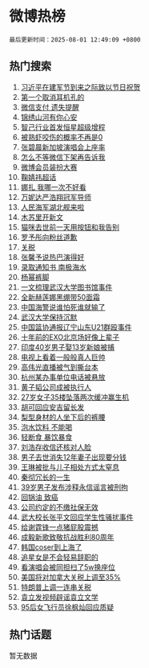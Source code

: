 # 微博热榜

`最后更新时间：2025-08-01 12:49:09 +0800`

## 热门搜索

1. [习近平在建军节到来之际致以节日祝贺](https://m.weibo.cn/search?containerid=100103type%3D1%26t%3D10%26q%3D%23%E4%B9%A0%E8%BF%91%E5%B9%B3%E5%9C%A8%E5%BB%BA%E5%86%9B%E8%8A%82%E5%88%B0%E6%9D%A5%E4%B9%8B%E9%99%85%E8%87%B4%E4%BB%A5%E8%8A%82%E6%97%A5%E7%A5%9D%E8%B4%BA%23&stream_entry_id=51&isnewpage=1&extparam=seat%3D1%26stream_entry_id%3D51%26c_type%3D51%26pos%3D0%26cate%3D10103%26q%3D%2523%25E4%25B9%25A0%25E8%25BF%2591%25E5%25B9%25B3%25E5%259C%25A8%25E5%25BB%25BA%25E5%2586%259B%25E8%258A%2582%25E5%2588%25B0%25E6%259D%25A5%25E4%25B9%258B%25E9%2599%2585%25E8%2587%25B4%25E4%25BB%25A5%25E8%258A%2582%25E6%2597%25A5%25E7%25A5%259D%25E8%25B4%25BA%2523%26dgr%3D0%26filter_type%3Drealtimehot%26display_time%3D1754023747%26pre_seqid%3D17540237478790199814335)
1. [第一个取消耳机孔的](https://m.weibo.cn/search?containerid=100103type%3D1%26t%3D10%26q%3D%23%E7%AC%AC%E4%B8%80%E4%B8%AA%E5%8F%96%E6%B6%88%E8%80%B3%E6%9C%BA%E5%AD%94%E7%9A%84%23&stream_entry_id=31&isnewpage=1&extparam=seat%3D1%26stream_entry_id%3D31%26band_rank%3D1%26filter_type%3Drealtimehot%26lcate%3D5001%26c_type%3D31%26realpos%3D1%26flag%3D2%26cate%3D5001%26q%3D%2523%25E7%25AC%25AC%25E4%25B8%2580%25E4%25B8%25AA%25E5%258F%2596%25E6%25B6%2588%25E8%2580%25B3%25E6%259C%25BA%25E5%25AD%2594%25E7%259A%2584%2523%26dgr%3D0%26pos%3D0%26display_time%3D1754023747%26pre_seqid%3D17540237478790199814335)
1. [微信支付 遗失提醒](https://m.weibo.cn/search?containerid=100103type%3D1%26t%3D10%26q%3D%E5%BE%AE%E4%BF%A1%E6%94%AF%E4%BB%98+%E9%81%97%E5%A4%B1%E6%8F%90%E9%86%92&stream_entry_id=31&isnewpage=1&extparam=seat%3D1%26stream_entry_id%3D31%26band_rank%3D2%26filter_type%3Drealtimehot%26lcate%3D5001%26c_type%3D31%26realpos%3D2%26flag%3D2%26cate%3D5001%26q%3D%25E5%25BE%25AE%25E4%25BF%25A1%25E6%2594%25AF%25E4%25BB%2598%2520%25E9%2581%2597%25E5%25A4%25B1%25E6%258F%2590%25E9%2586%2592%26dgr%3D0%26pos%3D1%26display_time%3D1754023747%26pre_seqid%3D17540237478790199814335)
1. [锦绣山河有你心安](https://m.weibo.cn/search?containerid=100103type%3D1%26t%3D10%26q%3D%23%E9%94%A6%E7%BB%A3%E5%B1%B1%E6%B2%B3%E6%9C%89%E4%BD%A0%E5%BF%83%E5%AE%89%23&stream_entry_id=31&isnewpage=1&extparam=seat%3D1%26stream_entry_id%3D31%26band_rank%3D3%26filter_type%3Drealtimehot%26lcate%3D5001%26c_type%3D31%26realpos%3D3%26flag%3D1%26cate%3D5001%26q%3D%2523%25E9%2594%25A6%25E7%25BB%25A3%25E5%25B1%25B1%25E6%25B2%25B3%25E6%259C%2589%25E4%25BD%25A0%25E5%25BF%2583%25E5%25AE%2589%2523%26dgr%3D0%26pos%3D2%26display_time%3D1754023747%26pre_seqid%3D17540237478790199814335)
1. [智己行业首发恒星超级增程](https://m.weibo.cn/search?containerid=100103type%3D1%26t%3D10%26q%3D%23%E6%99%BA%E5%B7%B1%E8%A1%8C%E4%B8%9A%E9%A6%96%E5%8F%91%E6%81%92%E6%98%9F%E8%B6%85%E7%BA%A7%E5%A2%9E%E7%A8%8B%23&stream_entry_id=31&isnewpage=1&extparam=seat%3D1%26adid%3D295424%26band_rank%3D4%26is_ad_pos%3D1%26filter_type%3Drealtimehot%26lcate%3D5001%26c_type%3D31%26topic_ad%3D1%26stream_entry_id%3D31%26cate%3D5001%26q%3D%2523%25E6%2599%25BA%25E5%25B7%25B1%25E8%25A1%258C%25E4%25B8%259A%25E9%25A6%2596%25E5%258F%2591%25E6%2581%2592%25E6%2598%259F%25E8%25B6%2585%25E7%25BA%25A7%25E5%25A2%259E%25E7%25A8%258B%2523%26dgr%3D0%26pos%3D3%26display_time%3D1754023747%26pre_seqid%3D17540237478790199814335)
1. [被熟虾咬伤的概率不再是0](https://m.weibo.cn/search?containerid=100103type%3D1%26t%3D10%26q%3D%E8%A2%AB%E7%86%9F%E8%99%BE%E5%92%AC%E4%BC%A4%E7%9A%84%E6%A6%82%E7%8E%87%E4%B8%8D%E5%86%8D%E6%98%AF0&stream_entry_id=31&isnewpage=1&extparam=seat%3D1%26stream_entry_id%3D31%26band_rank%3D4%26filter_type%3Drealtimehot%26lcate%3D5001%26c_type%3D31%26realpos%3D4%26flag%3D1%26cate%3D5001%26q%3D%25E8%25A2%25AB%25E7%2586%259F%25E8%2599%25BE%25E5%2592%25AC%25E4%25BC%25A4%25E7%259A%2584%25E6%25A6%2582%25E7%258E%2587%25E4%25B8%258D%25E5%2586%258D%25E6%2598%25AF0%26dgr%3D0%26pos%3D4%26display_time%3D1754023747%26pre_seqid%3D17540237478790199814335)
1. [张碧晨新加坡演唱会上座率](https://m.weibo.cn/search?containerid=100103type%3D1%26t%3D10%26q%3D%23%E5%BC%A0%E7%A2%A7%E6%99%A8%E6%96%B0%E5%8A%A0%E5%9D%A1%E6%BC%94%E5%94%B1%E4%BC%9A%E4%B8%8A%E5%BA%A7%E7%8E%87%23&stream_entry_id=31&isnewpage=1&extparam=seat%3D1%26stream_entry_id%3D31%26band_rank%3D5%26filter_type%3Drealtimehot%26lcate%3D5001%26c_type%3D31%26realpos%3D5%26flag%3D2%26cate%3D5001%26q%3D%2523%25E5%25BC%25A0%25E7%25A2%25A7%25E6%2599%25A8%25E6%2596%25B0%25E5%258A%25A0%25E5%259D%25A1%25E6%25BC%2594%25E5%2594%25B1%25E4%25BC%259A%25E4%25B8%258A%25E5%25BA%25A7%25E7%258E%2587%2523%26dgr%3D0%26pos%3D5%26display_time%3D1754023747%26pre_seqid%3D17540237478790199814335)
1. [怎么不等微信下架再告诉我](https://m.weibo.cn/search?containerid=100103type%3D1%26t%3D10%26q%3D%E6%80%8E%E4%B9%88%E4%B8%8D%E7%AD%89%E5%BE%AE%E4%BF%A1%E4%B8%8B%E6%9E%B6%E5%86%8D%E5%91%8A%E8%AF%89%E6%88%91&stream_entry_id=31&isnewpage=1&extparam=seat%3D1%26stream_entry_id%3D31%26band_rank%3D6%26filter_type%3Drealtimehot%26lcate%3D5001%26c_type%3D31%26realpos%3D6%26flag%3D16%26cate%3D5001%26q%3D%25E6%2580%258E%25E4%25B9%2588%25E4%25B8%258D%25E7%25AD%2589%25E5%25BE%25AE%25E4%25BF%25A1%25E4%25B8%258B%25E6%259E%25B6%25E5%2586%258D%25E5%2591%258A%25E8%25AF%2589%25E6%2588%2591%26dgr%3D0%26pos%3D6%26display_time%3D1754023747%26pre_seqid%3D17540237478790199814335)
1. [微博会员装扮大赛](https://m.weibo.cn/search?containerid=100103type%3D1%26t%3D10%26q%3D%23%E5%BE%AE%E5%8D%9A%E4%BC%9A%E5%91%98%E8%A3%85%E6%89%AE%E5%A4%A7%E8%B5%9B%23&stream_entry_id=31&isnewpage=1&extparam=seat%3D1%26adid%3D295512%26band_rank%3D7%26is_ad_pos%3D1%26filter_type%3Drealtimehot%26lcate%3D5001%26c_type%3D31%26stream_entry_id%3D31%26cate%3D5001%26q%3D%2523%25E5%25BE%25AE%25E5%258D%259A%25E4%25BC%259A%25E5%2591%2598%25E8%25A3%2585%25E6%2589%25AE%25E5%25A4%25A7%25E8%25B5%259B%2523%26dgr%3D0%26pos%3D7%26display_time%3D1754023747%26pre_seqid%3D17540237478790199814335)
1. [鞠婧祎超话](https://m.weibo.cn/search?containerid=100103type%3D1%26t%3D10%26q%3D%23%E9%9E%A0%E5%A9%A7%E7%A5%8E%E8%B6%85%E8%AF%9D%23&stream_entry_id=31&isnewpage=1&extparam=seat%3D1%26stream_entry_id%3D31%26band_rank%3D7%26filter_type%3Drealtimehot%26lcate%3D5001%26c_type%3D31%26realpos%3D7%26flag%3D1%26cate%3D5001%26q%3D%2523%25E9%259E%25A0%25E5%25A9%25A7%25E7%25A5%258E%25E8%25B6%2585%25E8%25AF%259D%2523%26dgr%3D0%26pos%3D8%26display_time%3D1754023747%26pre_seqid%3D17540237478790199814335)
1. [娜扎 我哪一次不好看](https://m.weibo.cn/search?containerid=100103type%3D1%26t%3D10%26q%3D%E5%A8%9C%E6%89%8E+%E6%88%91%E5%93%AA%E4%B8%80%E6%AC%A1%E4%B8%8D%E5%A5%BD%E7%9C%8B&stream_entry_id=31&isnewpage=1&extparam=seat%3D1%26stream_entry_id%3D31%26band_rank%3D8%26filter_type%3Drealtimehot%26lcate%3D5001%26c_type%3D31%26realpos%3D8%26flag%3D1%26cate%3D5001%26q%3D%25E5%25A8%259C%25E6%2589%258E%2520%25E6%2588%2591%25E5%2593%25AA%25E4%25B8%2580%25E6%25AC%25A1%25E4%25B8%258D%25E5%25A5%25BD%25E7%259C%258B%26dgr%3D0%26pos%3D9%26display_time%3D1754023747%26pre_seqid%3D17540237478790199814335)
1. [万妮达严浩翔冠军导师](https://m.weibo.cn/search?containerid=100103type%3D1%26t%3D10%26q%3D%23%E4%B8%87%E5%A6%AE%E8%BE%BE%E4%B8%A5%E6%B5%A9%E7%BF%94%E5%86%A0%E5%86%9B%E5%AF%BC%E5%B8%88%23&stream_entry_id=31&isnewpage=1&extparam=seat%3D1%26stream_entry_id%3D31%26band_rank%3D9%26filter_type%3Drealtimehot%26lcate%3D5001%26c_type%3D31%26realpos%3D9%26flag%3D0%26cate%3D5001%26q%3D%2523%25E4%25B8%2587%25E5%25A6%25AE%25E8%25BE%25BE%25E4%25B8%25A5%25E6%25B5%25A9%25E7%25BF%2594%25E5%2586%25A0%25E5%2586%259B%25E5%25AF%25BC%25E5%25B8%2588%2523%26dgr%3D0%26pos%3D10%26display_time%3D1754023747%26pre_seqid%3D17540237478790199814335)
1. [人民海军湖北舰来啦](https://m.weibo.cn/search?containerid=100103type%3D1%26t%3D10%26q%3D%23%E4%BA%BA%E6%B0%91%E6%B5%B7%E5%86%9B%E6%B9%96%E5%8C%97%E8%88%B0%E6%9D%A5%E5%95%A6%23&stream_entry_id=31&isnewpage=1&extparam=seat%3D1%26stream_entry_id%3D31%26band_rank%3D10%26filter_type%3Drealtimehot%26lcate%3D5001%26c_type%3D31%26realpos%3D10%26flag%3D1%26cate%3D5001%26q%3D%2523%25E4%25BA%25BA%25E6%25B0%2591%25E6%25B5%25B7%25E5%2586%259B%25E6%25B9%2596%25E5%258C%2597%25E8%2588%25B0%25E6%259D%25A5%25E5%2595%25A6%2523%26dgr%3D0%26pos%3D11%26display_time%3D1754023747%26pre_seqid%3D17540237478790199814335)
1. [木苏里开新文](https://m.weibo.cn/search?containerid=100103type%3D1%26t%3D10%26q%3D%23%E6%9C%A8%E8%8B%8F%E9%87%8C%E5%BC%80%E6%96%B0%E6%96%87%23&stream_entry_id=31&isnewpage=1&extparam=seat%3D1%26stream_entry_id%3D31%26band_rank%3D11%26filter_type%3Drealtimehot%26lcate%3D5001%26c_type%3D31%26realpos%3D11%26flag%3D1%26cate%3D5001%26q%3D%2523%25E6%259C%25A8%25E8%258B%258F%25E9%2587%258C%25E5%25BC%2580%25E6%2596%25B0%25E6%2596%2587%2523%26dgr%3D0%26pos%3D12%26display_time%3D1754023747%26pre_seqid%3D17540237478790199814335)
1. [猫咪去世前一天用按钮和我告别](https://m.weibo.cn/search?containerid=100103type%3D1%26t%3D10%26q%3D%E7%8C%AB%E5%92%AA%E5%8E%BB%E4%B8%96%E5%89%8D%E4%B8%80%E5%A4%A9%E7%94%A8%E6%8C%89%E9%92%AE%E5%92%8C%E6%88%91%E5%91%8A%E5%88%AB&stream_entry_id=31&isnewpage=1&extparam=seat%3D1%26stream_entry_id%3D31%26band_rank%3D12%26filter_type%3Drealtimehot%26lcate%3D5001%26c_type%3D31%26realpos%3D12%26flag%3D0%26cate%3D5001%26q%3D%25E7%258C%25AB%25E5%2592%25AA%25E5%258E%25BB%25E4%25B8%2596%25E5%2589%258D%25E4%25B8%2580%25E5%25A4%25A9%25E7%2594%25A8%25E6%258C%2589%25E9%2592%25AE%25E5%2592%258C%25E6%2588%2591%25E5%2591%258A%25E5%2588%25AB%26dgr%3D0%26pos%3D13%26display_time%3D1754023747%26pre_seqid%3D17540237478790199814335)
1. [罗予彤向粉丝道歉](https://m.weibo.cn/search?containerid=100103type%3D1%26t%3D10%26q%3D%23%E7%BD%97%E4%BA%88%E5%BD%A4%E5%90%91%E7%B2%89%E4%B8%9D%E9%81%93%E6%AD%89%23&stream_entry_id=31&isnewpage=1&extparam=seat%3D1%26stream_entry_id%3D31%26band_rank%3D13%26filter_type%3Drealtimehot%26lcate%3D5001%26c_type%3D31%26realpos%3D13%26flag%3D1%26cate%3D5001%26q%3D%2523%25E7%25BD%2597%25E4%25BA%2588%25E5%25BD%25A4%25E5%2590%2591%25E7%25B2%2589%25E4%25B8%259D%25E9%2581%2593%25E6%25AD%2589%2523%26dgr%3D0%26pos%3D14%26display_time%3D1754023747%26pre_seqid%3D17540237478790199814335)
1. [关税](https://m.weibo.cn/search?containerid=100103type%3D1%26t%3D10%26q%3D%E5%85%B3%E7%A8%8E&stream_entry_id=31&isnewpage=1&extparam=seat%3D1%26stream_entry_id%3D31%26band_rank%3D14%26filter_type%3Drealtimehot%26lcate%3D5001%26c_type%3D31%26realpos%3D14%26flag%3D0%26cate%3D5001%26q%3D%25E5%2585%25B3%25E7%25A8%258E%26dgr%3D0%26pos%3D15%26display_time%3D1754023747%26pre_seqid%3D17540237478790199814335)
1. [张馨予说热巴演得好](https://m.weibo.cn/search?containerid=100103type%3D1%26t%3D10%26q%3D%23%E5%BC%A0%E9%A6%A8%E4%BA%88%E8%AF%B4%E7%83%AD%E5%B7%B4%E6%BC%94%E5%BE%97%E5%A5%BD%23&stream_entry_id=31&isnewpage=1&extparam=seat%3D1%26stream_entry_id%3D31%26band_rank%3D15%26filter_type%3Drealtimehot%26lcate%3D5001%26c_type%3D31%26realpos%3D15%26flag%3D0%26cate%3D5001%26q%3D%2523%25E5%25BC%25A0%25E9%25A6%25A8%25E4%25BA%2588%25E8%25AF%25B4%25E7%2583%25AD%25E5%25B7%25B4%25E6%25BC%2594%25E5%25BE%2597%25E5%25A5%25BD%2523%26dgr%3D0%26pos%3D16%26display_time%3D1754023747%26pre_seqid%3D17540237478790199814335)
1. [录取通知书 南极海水](https://m.weibo.cn/search?containerid=100103type%3D1%26t%3D10%26q%3D%E5%BD%95%E5%8F%96%E9%80%9A%E7%9F%A5%E4%B9%A6+%E5%8D%97%E6%9E%81%E6%B5%B7%E6%B0%B4&stream_entry_id=31&isnewpage=1&extparam=seat%3D1%26stream_entry_id%3D31%26band_rank%3D16%26filter_type%3Drealtimehot%26lcate%3D5001%26c_type%3D31%26realpos%3D16%26flag%3D0%26cate%3D5001%26q%3D%25E5%25BD%2595%25E5%258F%2596%25E9%2580%259A%25E7%259F%25A5%25E4%25B9%25A6%2520%25E5%258D%2597%25E6%259E%2581%25E6%25B5%25B7%25E6%25B0%25B4%26dgr%3D0%26pos%3D17%26display_time%3D1754023747%26pre_seqid%3D17540237478790199814335)
1. [杨幂裤脚](https://m.weibo.cn/search?containerid=100103type%3D1%26t%3D10%26q%3D%23%E6%9D%A8%E5%B9%82%E8%A3%A4%E8%84%9A%23&stream_entry_id=31&isnewpage=1&extparam=seat%3D1%26stream_entry_id%3D31%26band_rank%3D17%26filter_type%3Drealtimehot%26lcate%3D5001%26c_type%3D31%26realpos%3D17%26flag%3D0%26cate%3D5001%26q%3D%2523%25E6%259D%25A8%25E5%25B9%2582%25E8%25A3%25A4%25E8%2584%259A%2523%26dgr%3D0%26pos%3D18%26display_time%3D1754023747%26pre_seqid%3D17540237478790199814335)
1. [一文梳理武汉大学图书馆事件](https://m.weibo.cn/search?containerid=100103type%3D1%26t%3D10%26q%3D%23%E4%B8%80%E6%96%87%E6%A2%B3%E7%90%86%E6%AD%A6%E6%B1%89%E5%A4%A7%E5%AD%A6%E5%9B%BE%E4%B9%A6%E9%A6%86%E4%BA%8B%E4%BB%B6%23&stream_entry_id=31&isnewpage=1&extparam=seat%3D1%26stream_entry_id%3D31%26band_rank%3D18%26filter_type%3Drealtimehot%26lcate%3D5001%26c_type%3D31%26realpos%3D18%26flag%3D1%26cate%3D5001%26q%3D%2523%25E4%25B8%2580%25E6%2596%2587%25E6%25A2%25B3%25E7%2590%2586%25E6%25AD%25A6%25E6%25B1%2589%25E5%25A4%25A7%25E5%25AD%25A6%25E5%259B%25BE%25E4%25B9%25A6%25E9%25A6%2586%25E4%25BA%258B%25E4%25BB%25B6%2523%26dgr%3D0%26pos%3D19%26display_time%3D1754023747%26pre_seqid%3D17540237478790199814335)
1. [全新赫莲娜黑绷带50面霜](https://m.weibo.cn/search?containerid=100103type%3D1%26t%3D10%26q%3D%23%E5%85%A8%E6%96%B0%E8%B5%AB%E8%8E%B2%E5%A8%9C%E9%BB%91%E7%BB%B7%E5%B8%A650%E9%9D%A2%E9%9C%9C%23&stream_entry_id=31&isnewpage=1&extparam=seat%3D1%26stream_entry_id%3D31%26band_rank%3D19%26filter_type%3Drealtimehot%26lcate%3D5001%26c_type%3D31%26realpos%3D19%26flag%3D1%26cate%3D5001%26q%3D%2523%25E5%2585%25A8%25E6%2596%25B0%25E8%25B5%25AB%25E8%258E%25B2%25E5%25A8%259C%25E9%25BB%2591%25E7%25BB%25B7%25E5%25B8%25A650%25E9%259D%25A2%25E9%259C%259C%2523%26dgr%3D0%26pos%3D20%26display_time%3D1754023747%26pre_seqid%3D17540237478790199814335)
1. [中国海警说谁怕死谁就输了](https://m.weibo.cn/search?containerid=100103type%3D1%26t%3D10%26q%3D%23%E4%B8%AD%E5%9B%BD%E6%B5%B7%E8%AD%A6%E8%AF%B4%E8%B0%81%E6%80%95%E6%AD%BB%E8%B0%81%E5%B0%B1%E8%BE%93%E4%BA%86%23&stream_entry_id=31&isnewpage=1&extparam=seat%3D1%26stream_entry_id%3D31%26band_rank%3D20%26filter_type%3Drealtimehot%26lcate%3D5001%26c_type%3D31%26realpos%3D20%26flag%3D1%26cate%3D5001%26q%3D%2523%25E4%25B8%25AD%25E5%259B%25BD%25E6%25B5%25B7%25E8%25AD%25A6%25E8%25AF%25B4%25E8%25B0%2581%25E6%2580%2595%25E6%25AD%25BB%25E8%25B0%2581%25E5%25B0%25B1%25E8%25BE%2593%25E4%25BA%2586%2523%26dgr%3D0%26pos%3D21%26display_time%3D1754023747%26pre_seqid%3D17540237478790199814335)
1. [武汉大学保持沉默](https://m.weibo.cn/search?containerid=100103type%3D1%26t%3D10%26q%3D%E6%AD%A6%E6%B1%89%E5%A4%A7%E5%AD%A6%E4%BF%9D%E6%8C%81%E6%B2%89%E9%BB%98&stream_entry_id=31&isnewpage=1&extparam=seat%3D1%26stream_entry_id%3D31%26band_rank%3D21%26filter_type%3Drealtimehot%26lcate%3D5001%26c_type%3D31%26realpos%3D21%26flag%3D1%26cate%3D5001%26q%3D%25E6%25AD%25A6%25E6%25B1%2589%25E5%25A4%25A7%25E5%25AD%25A6%25E4%25BF%259D%25E6%258C%2581%25E6%25B2%2589%25E9%25BB%2598%26dgr%3D0%26pos%3D22%26display_time%3D1754023747%26pre_seqid%3D17540237478790199814335)
1. [中国篮协通报辽宁山东U21群殴事件](https://m.weibo.cn/search?containerid=100103type%3D1%26t%3D10%26q%3D%23%E4%B8%AD%E5%9B%BD%E7%AF%AE%E5%8D%8F%E9%80%9A%E6%8A%A5%E8%BE%BD%E5%AE%81%E5%B1%B1%E4%B8%9CU21%E7%BE%A4%E6%AE%B4%E4%BA%8B%E4%BB%B6%23&stream_entry_id=31&isnewpage=1&extparam=seat%3D1%26stream_entry_id%3D31%26band_rank%3D22%26filter_type%3Drealtimehot%26lcate%3D5001%26c_type%3D31%26realpos%3D22%26flag%3D1%26cate%3D5001%26q%3D%2523%25E4%25B8%25AD%25E5%259B%25BD%25E7%25AF%25AE%25E5%258D%258F%25E9%2580%259A%25E6%258A%25A5%25E8%25BE%25BD%25E5%25AE%2581%25E5%25B1%25B1%25E4%25B8%259CU21%25E7%25BE%25A4%25E6%25AE%25B4%25E4%25BA%258B%25E4%25BB%25B6%2523%26dgr%3D0%26pos%3D23%26display_time%3D1754023747%26pre_seqid%3D17540237478790199814335)
1. [十年前的EXO北京场好像上辈子](https://m.weibo.cn/search?containerid=100103type%3D1%26t%3D10%26q%3D%E5%8D%81%E5%B9%B4%E5%89%8D%E7%9A%84EXO%E5%8C%97%E4%BA%AC%E5%9C%BA%E5%A5%BD%E5%83%8F%E4%B8%8A%E8%BE%88%E5%AD%90&stream_entry_id=31&isnewpage=1&extparam=seat%3D1%26stream_entry_id%3D31%26band_rank%3D23%26filter_type%3Drealtimehot%26lcate%3D5001%26c_type%3D31%26realpos%3D23%26flag%3D1%26cate%3D5001%26q%3D%25E5%258D%2581%25E5%25B9%25B4%25E5%2589%258D%25E7%259A%2584EXO%25E5%258C%2597%25E4%25BA%25AC%25E5%259C%25BA%25E5%25A5%25BD%25E5%2583%258F%25E4%25B8%258A%25E8%25BE%2588%25E5%25AD%2590%26dgr%3D0%26pos%3D24%26display_time%3D1754023747%26pre_seqid%3D17540237478790199814335)
1. [印度40岁男子娶13岁新娘被捕](https://m.weibo.cn/search?containerid=100103type%3D1%26t%3D10%26q%3D%23%E5%8D%B0%E5%BA%A640%E5%B2%81%E7%94%B7%E5%AD%90%E5%A8%B613%E5%B2%81%E6%96%B0%E5%A8%98%E8%A2%AB%E6%8D%95%23&stream_entry_id=31&isnewpage=1&extparam=seat%3D1%26stream_entry_id%3D31%26band_rank%3D24%26filter_type%3Drealtimehot%26lcate%3D5001%26c_type%3D31%26realpos%3D24%26flag%3D0%26cate%3D5001%26q%3D%2523%25E5%258D%25B0%25E5%25BA%25A640%25E5%25B2%2581%25E7%2594%25B7%25E5%25AD%2590%25E5%25A8%25B613%25E5%25B2%2581%25E6%2596%25B0%25E5%25A8%2598%25E8%25A2%25AB%25E6%258D%2595%2523%26dgr%3D0%26pos%3D25%26display_time%3D1754023747%26pre_seqid%3D17540237478790199814335)
1. [电视上看着一般般真人巨帅](https://m.weibo.cn/search?containerid=100103type%3D1%26t%3D10%26q%3D%E7%94%B5%E8%A7%86%E4%B8%8A%E7%9C%8B%E7%9D%80%E4%B8%80%E8%88%AC%E8%88%AC%E7%9C%9F%E4%BA%BA%E5%B7%A8%E5%B8%85&stream_entry_id=31&isnewpage=1&extparam=seat%3D1%26stream_entry_id%3D31%26band_rank%3D25%26filter_type%3Drealtimehot%26lcate%3D5001%26c_type%3D31%26realpos%3D25%26flag%3D1%26cate%3D5001%26q%3D%25E7%2594%25B5%25E8%25A7%2586%25E4%25B8%258A%25E7%259C%258B%25E7%259D%2580%25E4%25B8%2580%25E8%2588%25AC%25E8%2588%25AC%25E7%259C%259F%25E4%25BA%25BA%25E5%25B7%25A8%25E5%25B8%2585%26dgr%3D0%26pos%3D26%26display_time%3D1754023747%26pre_seqid%3D17540237478790199814335)
1. [高伟光直播被气到撕台本](https://m.weibo.cn/search?containerid=100103type%3D1%26t%3D10%26q%3D%E9%AB%98%E4%BC%9F%E5%85%89%E7%9B%B4%E6%92%AD%E8%A2%AB%E6%B0%94%E5%88%B0%E6%92%95%E5%8F%B0%E6%9C%AC&stream_entry_id=31&isnewpage=1&extparam=seat%3D1%26stream_entry_id%3D31%26band_rank%3D26%26filter_type%3Drealtimehot%26lcate%3D5001%26c_type%3D31%26realpos%3D26%26flag%3D1%26cate%3D5001%26q%3D%25E9%25AB%2598%25E4%25BC%259F%25E5%2585%2589%25E7%259B%25B4%25E6%2592%25AD%25E8%25A2%25AB%25E6%25B0%2594%25E5%2588%25B0%25E6%2592%2595%25E5%258F%25B0%25E6%259C%25AC%26dgr%3D0%26pos%3D27%26display_time%3D1754023747%26pre_seqid%3D17540237478790199814335)
1. [杭州某办事单位电话被悬放](https://m.weibo.cn/search?containerid=100103type%3D1%26t%3D10%26q%3D%23%E6%9D%AD%E5%B7%9E%E6%9F%90%E5%8A%9E%E4%BA%8B%E5%8D%95%E4%BD%8D%E7%94%B5%E8%AF%9D%E8%A2%AB%E6%82%AC%E6%94%BE%23&stream_entry_id=31&isnewpage=1&extparam=seat%3D1%26stream_entry_id%3D31%26band_rank%3D27%26filter_type%3Drealtimehot%26lcate%3D5001%26c_type%3D31%26realpos%3D27%26flag%3D0%26cate%3D5001%26q%3D%2523%25E6%259D%25AD%25E5%25B7%259E%25E6%259F%2590%25E5%258A%259E%25E4%25BA%258B%25E5%258D%2595%25E4%25BD%258D%25E7%2594%25B5%25E8%25AF%259D%25E8%25A2%25AB%25E6%2582%25AC%25E6%2594%25BE%2523%26dgr%3D0%26pos%3D28%26display_time%3D1754023747%26pre_seqid%3D17540237478790199814335)
1. [黄子韬公司成被执行人](https://m.weibo.cn/search?containerid=100103type%3D1%26t%3D10%26q%3D%23%E9%BB%84%E5%AD%90%E9%9F%AC%E5%85%AC%E5%8F%B8%E6%88%90%E8%A2%AB%E6%89%A7%E8%A1%8C%E4%BA%BA%23&stream_entry_id=31&isnewpage=1&extparam=seat%3D1%26stream_entry_id%3D31%26band_rank%3D28%26filter_type%3Drealtimehot%26lcate%3D5001%26c_type%3D31%26realpos%3D28%26flag%3D0%26cate%3D5001%26q%3D%2523%25E9%25BB%2584%25E5%25AD%2590%25E9%259F%25AC%25E5%2585%25AC%25E5%258F%25B8%25E6%2588%2590%25E8%25A2%25AB%25E6%2589%25A7%25E8%25A1%258C%25E4%25BA%25BA%2523%26dgr%3D0%26pos%3D29%26display_time%3D1754023747%26pre_seqid%3D17540237478790199814335)
1. [27岁女子35楼坠落两次缓冲赢生机](https://m.weibo.cn/search?containerid=100103type%3D1%26t%3D10%26q%3D%2327%E5%B2%81%E5%A5%B3%E5%AD%9035%E6%A5%BC%E5%9D%A0%E8%90%BD%E4%B8%A4%E6%AC%A1%E7%BC%93%E5%86%B2%E8%B5%A2%E7%94%9F%E6%9C%BA%23&stream_entry_id=31&isnewpage=1&extparam=seat%3D1%26stream_entry_id%3D31%26band_rank%3D29%26filter_type%3Drealtimehot%26lcate%3D5001%26c_type%3D31%26realpos%3D29%26flag%3D1%26cate%3D5001%26q%3D%252327%25E5%25B2%2581%25E5%25A5%25B3%25E5%25AD%259035%25E6%25A5%25BC%25E5%259D%25A0%25E8%2590%25BD%25E4%25B8%25A4%25E6%25AC%25A1%25E7%25BC%2593%25E5%2586%25B2%25E8%25B5%25A2%25E7%2594%259F%25E6%259C%25BA%2523%26dgr%3D0%26pos%3D30%26display_time%3D1754023747%26pre_seqid%3D17540237478790199814335)
1. [胡可回应安吉留长发](https://m.weibo.cn/search?containerid=100103type%3D1%26t%3D10%26q%3D%23%E8%83%A1%E5%8F%AF%E5%9B%9E%E5%BA%94%E5%AE%89%E5%90%89%E7%95%99%E9%95%BF%E5%8F%91%23&stream_entry_id=31&isnewpage=1&extparam=seat%3D1%26stream_entry_id%3D31%26band_rank%3D30%26filter_type%3Drealtimehot%26lcate%3D5001%26c_type%3D31%26realpos%3D30%26flag%3D0%26cate%3D5001%26q%3D%2523%25E8%2583%25A1%25E5%258F%25AF%25E5%259B%259E%25E5%25BA%2594%25E5%25AE%2589%25E5%2590%2589%25E7%2595%2599%25E9%2595%25BF%25E5%258F%2591%2523%26dgr%3D0%26pos%3D31%26display_time%3D1754023747%26pre_seqid%3D17540237478790199814335)
1. [梨型身材的人坐下后的裤腰](https://m.weibo.cn/search?containerid=100103type%3D1%26t%3D10%26q%3D%E6%A2%A8%E5%9E%8B%E8%BA%AB%E6%9D%90%E7%9A%84%E4%BA%BA%E5%9D%90%E4%B8%8B%E5%90%8E%E7%9A%84%E8%A3%A4%E8%85%B0&stream_entry_id=31&isnewpage=1&extparam=seat%3D1%26stream_entry_id%3D31%26band_rank%3D31%26filter_type%3Drealtimehot%26lcate%3D5001%26c_type%3D31%26realpos%3D31%26flag%3D1%26cate%3D5001%26q%3D%25E6%25A2%25A8%25E5%259E%258B%25E8%25BA%25AB%25E6%259D%2590%25E7%259A%2584%25E4%25BA%25BA%25E5%259D%2590%25E4%25B8%258B%25E5%2590%258E%25E7%259A%2584%25E8%25A3%25A4%25E8%2585%25B0%26dgr%3D0%26pos%3D32%26display_time%3D1754023747%26pre_seqid%3D17540237478790199814335)
1. [泡水饮料 不能喝](https://m.weibo.cn/search?containerid=100103type%3D1%26t%3D10%26q%3D%E6%B3%A1%E6%B0%B4%E9%A5%AE%E6%96%99+%E4%B8%8D%E8%83%BD%E5%96%9D&stream_entry_id=31&isnewpage=1&extparam=seat%3D1%26stream_entry_id%3D31%26band_rank%3D32%26filter_type%3Drealtimehot%26lcate%3D5001%26c_type%3D31%26realpos%3D32%26flag%3D0%26cate%3D5001%26q%3D%25E6%25B3%25A1%25E6%25B0%25B4%25E9%25A5%25AE%25E6%2596%2599%2520%25E4%25B8%258D%25E8%2583%25BD%25E5%2596%259D%26dgr%3D0%26pos%3D33%26display_time%3D1754023747%26pre_seqid%3D17540237478790199814335)
1. [轻断食 暴饮暴食](https://m.weibo.cn/search?containerid=100103type%3D1%26t%3D10%26q%3D%E8%BD%BB%E6%96%AD%E9%A3%9F+%E6%9A%B4%E9%A5%AE%E6%9A%B4%E9%A3%9F&stream_entry_id=31&isnewpage=1&extparam=seat%3D1%26stream_entry_id%3D31%26band_rank%3D33%26filter_type%3Drealtimehot%26lcate%3D5001%26c_type%3D31%26realpos%3D33%26flag%3D1%26cate%3D5001%26q%3D%25E8%25BD%25BB%25E6%2596%25AD%25E9%25A3%259F%2520%25E6%259A%25B4%25E9%25A5%25AE%25E6%259A%25B4%25E9%25A3%259F%26dgr%3D0%26pos%3D34%26display_time%3D1754023747%26pre_seqid%3D17540237478790199814335)
1. [刘浩存收信还核对人脸](https://m.weibo.cn/search?containerid=100103type%3D1%26t%3D10%26q%3D%E5%88%98%E6%B5%A9%E5%AD%98%E6%94%B6%E4%BF%A1%E8%BF%98%E6%A0%B8%E5%AF%B9%E4%BA%BA%E8%84%B8&stream_entry_id=31&isnewpage=1&extparam=seat%3D1%26stream_entry_id%3D31%26band_rank%3D34%26filter_type%3Drealtimehot%26lcate%3D5001%26c_type%3D31%26realpos%3D34%26flag%3D1%26cate%3D5001%26q%3D%25E5%2588%2598%25E6%25B5%25A9%25E5%25AD%2598%25E6%2594%25B6%25E4%25BF%25A1%25E8%25BF%2598%25E6%25A0%25B8%25E5%25AF%25B9%25E4%25BA%25BA%25E8%2584%25B8%26dgr%3D0%26pos%3D35%26display_time%3D1754023747%26pre_seqid%3D17540237478790199814335)
1. [男子去世消失12年妻子出现要分钱](https://m.weibo.cn/search?containerid=100103type%3D1%26t%3D10%26q%3D%23%E7%94%B7%E5%AD%90%E5%8E%BB%E4%B8%96%E6%B6%88%E5%A4%B112%E5%B9%B4%E5%A6%BB%E5%AD%90%E5%87%BA%E7%8E%B0%E8%A6%81%E5%88%86%E9%92%B1%23&stream_entry_id=31&isnewpage=1&extparam=seat%3D1%26stream_entry_id%3D31%26band_rank%3D35%26filter_type%3Drealtimehot%26lcate%3D5001%26c_type%3D31%26realpos%3D35%26flag%3D0%26cate%3D5001%26q%3D%2523%25E7%2594%25B7%25E5%25AD%2590%25E5%258E%25BB%25E4%25B8%2596%25E6%25B6%2588%25E5%25A4%25B112%25E5%25B9%25B4%25E5%25A6%25BB%25E5%25AD%2590%25E5%2587%25BA%25E7%258E%25B0%25E8%25A6%2581%25E5%2588%2586%25E9%2592%25B1%2523%26dgr%3D0%26pos%3D36%26display_time%3D1754023747%26pre_seqid%3D17540237478790199814335)
1. [王琳被批与儿子相处方式太窒息](https://m.weibo.cn/search?containerid=100103type%3D1%26t%3D10%26q%3D%23%E7%8E%8B%E7%90%B3%E8%A2%AB%E6%89%B9%E4%B8%8E%E5%84%BF%E5%AD%90%E7%9B%B8%E5%A4%84%E6%96%B9%E5%BC%8F%E5%A4%AA%E7%AA%92%E6%81%AF%23&stream_entry_id=31&isnewpage=1&extparam=seat%3D1%26stream_entry_id%3D31%26band_rank%3D36%26filter_type%3Drealtimehot%26lcate%3D5001%26c_type%3D31%26realpos%3D36%26flag%3D0%26cate%3D5001%26q%3D%2523%25E7%258E%258B%25E7%2590%25B3%25E8%25A2%25AB%25E6%2589%25B9%25E4%25B8%258E%25E5%2584%25BF%25E5%25AD%2590%25E7%259B%25B8%25E5%25A4%2584%25E6%2596%25B9%25E5%25BC%258F%25E5%25A4%25AA%25E7%25AA%2592%25E6%2581%25AF%2523%26dgr%3D0%26pos%3D37%26display_time%3D1754023747%26pre_seqid%3D17540237478790199814335)
1. [秦彻冗长的一生](https://m.weibo.cn/search?containerid=100103type%3D1%26t%3D10%26q%3D%E7%A7%A6%E5%BD%BB%E5%86%97%E9%95%BF%E7%9A%84%E4%B8%80%E7%94%9F&stream_entry_id=31&isnewpage=1&extparam=seat%3D1%26stream_entry_id%3D31%26band_rank%3D37%26filter_type%3Drealtimehot%26lcate%3D5001%26c_type%3D31%26realpos%3D37%26flag%3D1%26cate%3D5001%26q%3D%25E7%25A7%25A6%25E5%25BD%25BB%25E5%2586%2597%25E9%2595%25BF%25E7%259A%2584%25E4%25B8%2580%25E7%2594%259F%26dgr%3D0%26pos%3D38%26display_time%3D1754023747%26pre_seqid%3D17540237478790199814335)
1. [39岁男子发布涉释永信谣言被刑拘](https://m.weibo.cn/search?containerid=100103type%3D1%26t%3D10%26q%3D%2339%E5%B2%81%E7%94%B7%E5%AD%90%E5%8F%91%E5%B8%83%E6%B6%89%E9%87%8A%E6%B0%B8%E4%BF%A1%E8%B0%A3%E8%A8%80%E8%A2%AB%E5%88%91%E6%8B%98%23&stream_entry_id=31&isnewpage=1&extparam=seat%3D1%26stream_entry_id%3D31%26band_rank%3D38%26filter_type%3Drealtimehot%26lcate%3D5001%26c_type%3D31%26realpos%3D38%26flag%3D1%26cate%3D5001%26q%3D%252339%25E5%25B2%2581%25E7%2594%25B7%25E5%25AD%2590%25E5%258F%2591%25E5%25B8%2583%25E6%25B6%2589%25E9%2587%258A%25E6%25B0%25B8%25E4%25BF%25A1%25E8%25B0%25A3%25E8%25A8%2580%25E8%25A2%25AB%25E5%2588%2591%25E6%258B%2598%2523%26dgr%3D0%26pos%3D39%26display_time%3D1754023747%26pre_seqid%3D17540237478790199814335)
1. [回锅油 致癌](https://m.weibo.cn/search?containerid=100103type%3D1%26t%3D10%26q%3D%E5%9B%9E%E9%94%85%E6%B2%B9+%E8%87%B4%E7%99%8C&stream_entry_id=31&isnewpage=1&extparam=seat%3D1%26stream_entry_id%3D31%26band_rank%3D39%26filter_type%3Drealtimehot%26lcate%3D5001%26c_type%3D31%26realpos%3D39%26flag%3D1%26cate%3D5001%26q%3D%25E5%259B%259E%25E9%2594%2585%25E6%25B2%25B9%2520%25E8%2587%25B4%25E7%2599%258C%26dgr%3D0%26pos%3D40%26display_time%3D1754023747%26pre_seqid%3D17540237478790199814335)
1. [公司约定的不缴社保无效](https://m.weibo.cn/search?containerid=100103type%3D1%26t%3D10%26q%3D%23%E5%85%AC%E5%8F%B8%E7%BA%A6%E5%AE%9A%E7%9A%84%E4%B8%8D%E7%BC%B4%E7%A4%BE%E4%BF%9D%E6%97%A0%E6%95%88%23&stream_entry_id=31&isnewpage=1&extparam=seat%3D1%26stream_entry_id%3D31%26band_rank%3D40%26filter_type%3Drealtimehot%26lcate%3D5001%26c_type%3D31%26realpos%3D40%26flag%3D0%26cate%3D5001%26q%3D%2523%25E5%2585%25AC%25E5%258F%25B8%25E7%25BA%25A6%25E5%25AE%259A%25E7%259A%2584%25E4%25B8%258D%25E7%25BC%25B4%25E7%25A4%25BE%25E4%25BF%259D%25E6%2597%25A0%25E6%2595%2588%2523%26dgr%3D0%26pos%3D41%26display_time%3D1754023747%26pre_seqid%3D17540237478790199814335)
1. [武大校长张平文回应学生性骚扰事件](https://m.weibo.cn/search?containerid=100103type%3D1%26t%3D10%26q%3D%23%E6%AD%A6%E5%A4%A7%E6%A0%A1%E9%95%BF%E5%BC%A0%E5%B9%B3%E6%96%87%E5%9B%9E%E5%BA%94%E5%AD%A6%E7%94%9F%E6%80%A7%E9%AA%9A%E6%89%B0%E4%BA%8B%E4%BB%B6%23&stream_entry_id=31&isnewpage=1&extparam=seat%3D1%26stream_entry_id%3D31%26band_rank%3D41%26filter_type%3Drealtimehot%26lcate%3D5001%26c_type%3D31%26realpos%3D41%26flag%3D0%26cate%3D5001%26q%3D%2523%25E6%25AD%25A6%25E5%25A4%25A7%25E6%25A0%25A1%25E9%2595%25BF%25E5%25BC%25A0%25E5%25B9%25B3%25E6%2596%2587%25E5%259B%259E%25E5%25BA%2594%25E5%25AD%25A6%25E7%2594%259F%25E6%2580%25A7%25E9%25AA%259A%25E6%2589%25B0%25E4%25BA%258B%25E4%25BB%25B6%2523%26dgr%3D0%26pos%3D42%26display_time%3D1754023747%26pre_seqid%3D17540237478790199814335)
1. [给谢霆锋一点猪屁股震撼](https://m.weibo.cn/search?containerid=100103type%3D1%26t%3D10%26q%3D%E7%BB%99%E8%B0%A2%E9%9C%86%E9%94%8B%E4%B8%80%E7%82%B9%E7%8C%AA%E5%B1%81%E8%82%A1%E9%9C%87%E6%92%BC&stream_entry_id=31&isnewpage=1&extparam=seat%3D1%26stream_entry_id%3D31%26band_rank%3D42%26filter_type%3Drealtimehot%26lcate%3D5001%26c_type%3D31%26realpos%3D42%26flag%3D1%26cate%3D5001%26q%3D%25E7%25BB%2599%25E8%25B0%25A2%25E9%259C%2586%25E9%2594%258B%25E4%25B8%2580%25E7%2582%25B9%25E7%258C%25AA%25E5%25B1%2581%25E8%2582%25A1%25E9%259C%2587%25E6%2592%25BC%26dgr%3D0%26pos%3D43%26display_time%3D1754023747%26pre_seqid%3D17540237478790199814335)
1. [成毅新歌致敬抗战胜利80周年](https://m.weibo.cn/search?containerid=100103type%3D1%26t%3D10%26q%3D%23%E6%88%90%E6%AF%85%E6%96%B0%E6%AD%8C%E8%87%B4%E6%95%AC%E6%8A%97%E6%88%98%E8%83%9C%E5%88%A980%E5%91%A8%E5%B9%B4%23&stream_entry_id=31&isnewpage=1&extparam=seat%3D1%26stream_entry_id%3D31%26band_rank%3D43%26filter_type%3Drealtimehot%26lcate%3D5001%26c_type%3D31%26realpos%3D43%26flag%3D1%26cate%3D5001%26q%3D%2523%25E6%2588%2590%25E6%25AF%2585%25E6%2596%25B0%25E6%25AD%258C%25E8%2587%25B4%25E6%2595%25AC%25E6%258A%2597%25E6%2588%2598%25E8%2583%259C%25E5%2588%25A980%25E5%2591%25A8%25E5%25B9%25B4%2523%26dgr%3D0%26pos%3D44%26display_time%3D1754023747%26pre_seqid%3D17540237478790199814335)
1. [韩国coser到上海了](https://m.weibo.cn/search?containerid=100103type%3D1%26t%3D10%26q%3D%E9%9F%A9%E5%9B%BDcoser%E5%88%B0%E4%B8%8A%E6%B5%B7%E4%BA%86&stream_entry_id=31&isnewpage=1&extparam=seat%3D1%26stream_entry_id%3D31%26band_rank%3D44%26filter_type%3Drealtimehot%26lcate%3D5001%26c_type%3D31%26realpos%3D44%26flag%3D0%26cate%3D5001%26q%3D%25E9%259F%25A9%25E5%259B%25BDcoser%25E5%2588%25B0%25E4%25B8%258A%25E6%25B5%25B7%25E4%25BA%2586%26dgr%3D0%26pos%3D45%26display_time%3D1754023747%26pre_seqid%3D17540237478790199814335)
1. [追星女是不会轻易辞职的](https://m.weibo.cn/search?containerid=100103type%3D1%26t%3D10%26q%3D%23%E8%BF%BD%E6%98%9F%E5%A5%B3%E6%98%AF%E4%B8%8D%E4%BC%9A%E8%BD%BB%E6%98%93%E8%BE%9E%E8%81%8C%E7%9A%84%23&stream_entry_id=31&isnewpage=1&extparam=seat%3D1%26stream_entry_id%3D31%26band_rank%3D45%26filter_type%3Drealtimehot%26lcate%3D5001%26c_type%3D31%26realpos%3D45%26flag%3D1%26cate%3D5001%26q%3D%2523%25E8%25BF%25BD%25E6%2598%259F%25E5%25A5%25B3%25E6%2598%25AF%25E4%25B8%258D%25E4%25BC%259A%25E8%25BD%25BB%25E6%2598%2593%25E8%25BE%259E%25E8%2581%258C%25E7%259A%2584%2523%26dgr%3D0%26pos%3D46%26display_time%3D1754023747%26pre_seqid%3D17540237478790199814335)
1. [看演唱会被同担扫了5w换座位](https://m.weibo.cn/search?containerid=100103type%3D1%26t%3D10%26q%3D%E7%9C%8B%E6%BC%94%E5%94%B1%E4%BC%9A%E8%A2%AB%E5%90%8C%E6%8B%85%E6%89%AB%E4%BA%865w%E6%8D%A2%E5%BA%A7%E4%BD%8D&stream_entry_id=31&isnewpage=1&extparam=seat%3D1%26stream_entry_id%3D31%26band_rank%3D46%26filter_type%3Drealtimehot%26lcate%3D5001%26c_type%3D31%26realpos%3D46%26flag%3D1%26cate%3D5001%26q%3D%25E7%259C%258B%25E6%25BC%2594%25E5%2594%25B1%25E4%25BC%259A%25E8%25A2%25AB%25E5%2590%258C%25E6%258B%2585%25E6%2589%25AB%25E4%25BA%25865w%25E6%258D%25A2%25E5%25BA%25A7%25E4%25BD%258D%26dgr%3D0%26pos%3D47%26display_time%3D1754023747%26pre_seqid%3D17540237478790199814335)
1. [美国将对加拿大关税上调至35%](https://m.weibo.cn/search?containerid=100103type%3D1%26t%3D10%26q%3D%23%E7%BE%8E%E5%9B%BD%E5%B0%86%E5%AF%B9%E5%8A%A0%E6%8B%BF%E5%A4%A7%E5%85%B3%E7%A8%8E%E4%B8%8A%E8%B0%83%E8%87%B335%25%23&stream_entry_id=31&isnewpage=1&extparam=seat%3D1%26stream_entry_id%3D31%26band_rank%3D47%26filter_type%3Drealtimehot%26lcate%3D5001%26c_type%3D31%26realpos%3D47%26flag%3D0%26cate%3D5001%26q%3D%2523%25E7%25BE%258E%25E5%259B%25BD%25E5%25B0%2586%25E5%25AF%25B9%25E5%258A%25A0%25E6%258B%25BF%25E5%25A4%25A7%25E5%2585%25B3%25E7%25A8%258E%25E4%25B8%258A%25E8%25B0%2583%25E8%2587%25B335%2525%2523%26dgr%3D0%26pos%3D48%26display_time%3D1754023747%26pre_seqid%3D17540237478790199814335)
1. [特朗普上调一连串关税](https://m.weibo.cn/search?containerid=100103type%3D1%26t%3D10%26q%3D%23%E7%89%B9%E6%9C%97%E6%99%AE%E4%B8%8A%E8%B0%83%E4%B8%80%E8%BF%9E%E4%B8%B2%E5%85%B3%E7%A8%8E%23&stream_entry_id=31&isnewpage=1&extparam=seat%3D1%26stream_entry_id%3D31%26band_rank%3D48%26filter_type%3Drealtimehot%26lcate%3D5001%26c_type%3D31%26realpos%3D48%26flag%3D0%26cate%3D5001%26q%3D%2523%25E7%2589%25B9%25E6%259C%2597%25E6%2599%25AE%25E4%25B8%258A%25E8%25B0%2583%25E4%25B8%2580%25E8%25BF%259E%25E4%25B8%25B2%25E5%2585%25B3%25E7%25A8%258E%2523%26dgr%3D0%26pos%3D49%26display_time%3D1754023747%26pre_seqid%3D17540237478790199814335)
1. [袁立发视频辟谣袁立文学](https://m.weibo.cn/search?containerid=100103type%3D1%26t%3D10%26q%3D%23%E8%A2%81%E7%AB%8B%E5%8F%91%E8%A7%86%E9%A2%91%E8%BE%9F%E8%B0%A3%E8%A2%81%E7%AB%8B%E6%96%87%E5%AD%A6%23&stream_entry_id=31&isnewpage=1&extparam=seat%3D1%26stream_entry_id%3D31%26band_rank%3D49%26filter_type%3Drealtimehot%26lcate%3D5001%26c_type%3D31%26realpos%3D49%26flag%3D1%26cate%3D5001%26q%3D%2523%25E8%25A2%2581%25E7%25AB%258B%25E5%258F%2591%25E8%25A7%2586%25E9%25A2%2591%25E8%25BE%259F%25E8%25B0%25A3%25E8%25A2%2581%25E7%25AB%258B%25E6%2596%2587%25E5%25AD%25A6%2523%26dgr%3D0%26pos%3D50%26display_time%3D1754023747%26pre_seqid%3D17540237478790199814335)
1. [95后女飞行员徐枫灿回应质疑](https://m.weibo.cn/search?containerid=100103type%3D1%26t%3D10%26q%3D%2395%E5%90%8E%E5%A5%B3%E9%A3%9E%E8%A1%8C%E5%91%98%E5%BE%90%E6%9E%AB%E7%81%BF%E5%9B%9E%E5%BA%94%E8%B4%A8%E7%96%91%23&stream_entry_id=31&isnewpage=1&extparam=seat%3D1%26stream_entry_id%3D31%26band_rank%3D50%26filter_type%3Drealtimehot%26lcate%3D5001%26c_type%3D31%26realpos%3D50%26flag%3D0%26cate%3D5001%26q%3D%252395%25E5%2590%258E%25E5%25A5%25B3%25E9%25A3%259E%25E8%25A1%258C%25E5%2591%2598%25E5%25BE%2590%25E6%259E%25AB%25E7%2581%25BF%25E5%259B%259E%25E5%25BA%2594%25E8%25B4%25A8%25E7%2596%2591%2523%26dgr%3D0%26pos%3D51%26display_time%3D1754023747%26pre_seqid%3D17540237478790199814335)

## 热门话题

暂无数据
